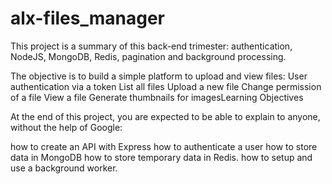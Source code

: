 # alx-files_manager
This project is a summary of this back-end trimester: authentication, NodeJS, MongoDB, Redis, pagination and background processing.

The objective is to build a simple platform to upload and view files:
User authentication via a token
List all files
Upload a new file
Change permission of a file
View a file
Generate thumbnails for imagesLearning Objectives

At the end of this project, you are expected to be able to explain to anyone, without the help of Google:

how to create an API with Express
how to authenticate a user
how to store data in MongoDB
how to store temporary data in Redis.
how to setup and use a background worker.
